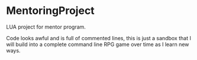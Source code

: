 # MentoringProject
LUA project for mentor program.

Code looks awful and is full of commented lines, this is just a sandbox that I will build into a complete command line RPG game over time as I learn new ways.
